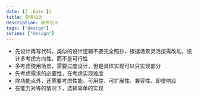```yaml
---
date: {{ .Date }}
title: 软件设计
description: 软件设计
tags: ["design"]
series: ["design"]
---
```

- 先设计再写代码，类似的设计逻辑不要完全照抄，根据场景灵活按需改动，设计多考虑方向性，而不是可行性
- 多考虑使用场景，需要过度设计，但是具体实现可以只实现部分
- 先考虑需求的必要性，在考虑实现难度
- 除功能点外，还需要考虑性能、可用性、可扩展性、兼容性、即使响应
- 在能力对等的情况下，选择简单的实现